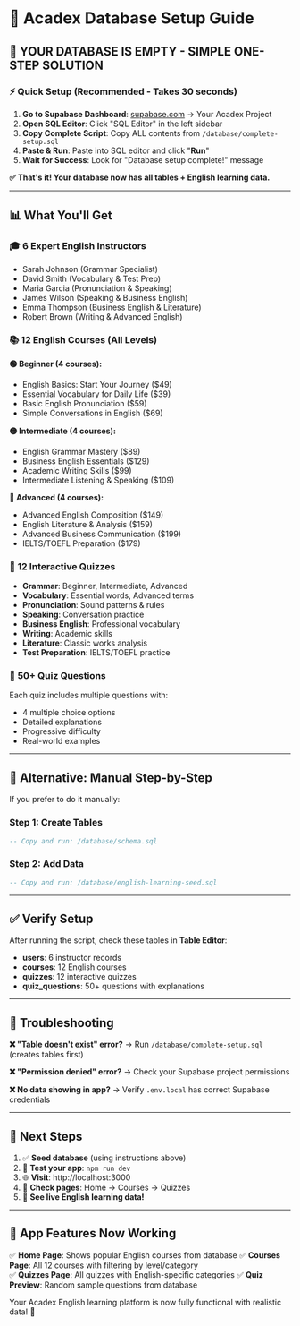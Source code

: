 # 🚀 Acadex Database Setup Guide

## 🚨 YOUR DATABASE IS EMPTY - SIMPLE ONE-STEP SOLUTION

### ⚡ Quick Setup (Recommended - Takes 30 seconds)

1. **Go to Supabase Dashboard**: [supabase.com](https://supabase.com) → Your Acadex Project
2. **Open SQL Editor**: Click "SQL Editor" in the left sidebar
3. **Copy Complete Script**: Copy ALL contents from `/database/complete-setup.sql`
4. **Paste & Run**: Paste into SQL editor and click "**Run**"
5. **Wait for Success**: Look for "Database setup complete!" message

**✅ That's it! Your database now has all tables + English learning data.**

---

## 📊 What You'll Get

### 🎓 **6 Expert English Instructors**
- Sarah Johnson (Grammar Specialist)
- David Smith (Vocabulary & Test Prep)
- Maria Garcia (Pronunciation & Speaking)
- James Wilson (Speaking & Business English)
- Emma Thompson (Business English & Literature)
- Robert Brown (Writing & Advanced English)

### 📚 **12 English Courses** (All Levels)

**🟢 Beginner (4 courses):**
- English Basics: Start Your Journey ($49)
- Essential Vocabulary for Daily Life ($39)
- Basic English Pronunciation ($59)
- Simple Conversations in English ($69)

**🟡 Intermediate (4 courses):**
- English Grammar Mastery ($89)
- Business English Essentials ($129)
- Academic Writing Skills ($99)
- Intermediate Listening & Speaking ($109)

**🔴 Advanced (4 courses):**
- Advanced English Composition ($149)
- English Literature & Analysis ($159)
- Advanced Business Communication ($199)
- IELTS/TOEFL Preparation ($179)

### 🧠 **12 Interactive Quizzes**
- **Grammar**: Beginner, Intermediate, Advanced
- **Vocabulary**: Essential words, Advanced terms
- **Pronunciation**: Sound patterns & rules
- **Speaking**: Conversation practice
- **Business English**: Professional vocabulary
- **Writing**: Academic skills
- **Literature**: Classic works analysis
- **Test Preparation**: IELTS/TOEFL practice

### 📝 **50+ Quiz Questions**
Each quiz includes multiple questions with:
- 4 multiple choice options
- Detailed explanations
- Progressive difficulty
- Real-world examples

---

## 🔧 Alternative: Manual Step-by-Step

If you prefer to do it manually:

### Step 1: Create Tables
```sql
-- Copy and run: /database/schema.sql
```

### Step 2: Add Data
```sql
-- Copy and run: /database/english-learning-seed.sql
```

---

## ✅ Verify Setup

After running the script, check these tables in **Table Editor**:

- **users**: 6 instructor records
- **courses**: 12 English courses  
- **quizzes**: 12 interactive quizzes
- **quiz_questions**: 50+ questions with explanations

---

## 🔴 Troubleshooting

**❌ "Table doesn't exist" error?**
→ Run `/database/complete-setup.sql` (creates tables first)

**❌ "Permission denied" error?**
→ Check your Supabase project permissions

**❌ No data showing in app?**
→ Verify `.env.local` has correct Supabase credentials

---

## 🎯 Next Steps

1. ✅ **Seed database** (using instructions above)
2. 🚀 **Test your app**: `npm run dev`
3. 🌐 **Visit**: http://localhost:3000
4. 📱 **Check pages**: Home → Courses → Quizzes
5. 🎉 **See live English learning data!**

---

## 📱 App Features Now Working

✅ **Home Page**: Shows popular English courses from database
✅ **Courses Page**: All 12 courses with filtering by level/category  
✅ **Quizzes Page**: All quizzes with English-specific categories
✅ **Quiz Preview**: Random sample questions from database

Your Acadex English learning platform is now fully functional with realistic data! 🎉
